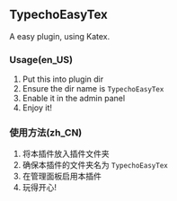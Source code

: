 ## TypechoEasyTex

A easy plugin, using Katex.

### Usage(en_US)

1. Put this into plugin dir
2. Ensure the dir name is `TypechoEasyTex`
3. Enable it in the admin panel
4. Enjoy it!


### 使用方法(zh_CN)

1. 将本插件放入插件文件夹
2. 确保本插件的文件夹名为 `TypechoEasyTex`
3. 在管理面板启用本插件
4. 玩得开心!

